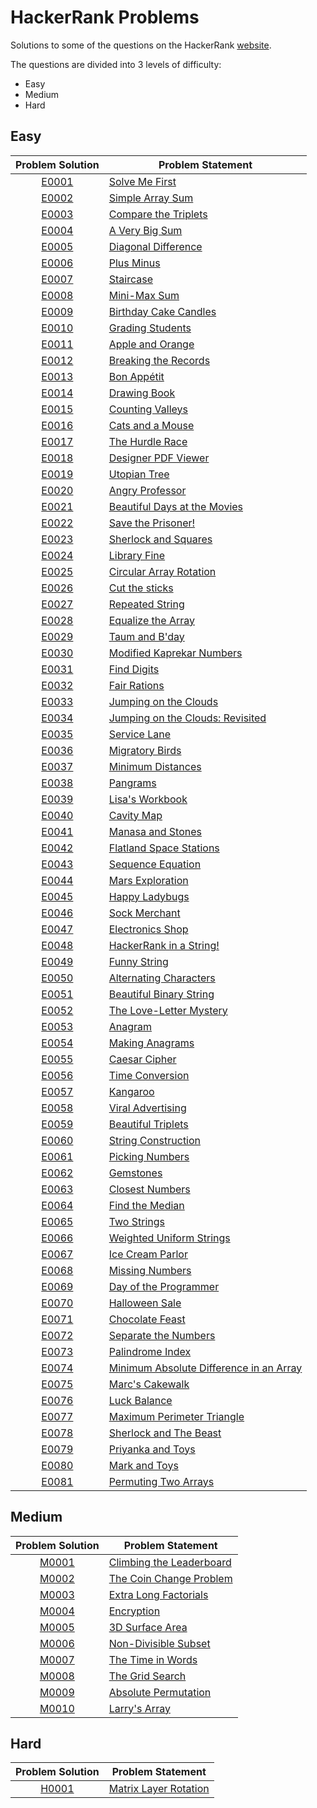 # HackerRank Problems
Solutions to some of the questions on the HackerRank [website](https://www.hackerrank.com "HackerRank").

The questions are divided into 3 levels of difficulty:
* Easy
* Medium
* Hard

## Easy

|Problem Solution|Problem Statement|
|:--------------:|-----------------|
|[E0001]|[Solve Me First]|
|[E0002]|[Simple Array Sum]|
|[E0003]|[Compare the Triplets]|
|[E0004]|[A Very Big Sum]|
|[E0005]|[Diagonal Difference]|
|[E0006]|[Plus Minus]|
|[E0007]|[Staircase]|
|[E0008]|[Mini-Max Sum]|
|[E0009]|[Birthday Cake Candles]|
|[E0010]|[Grading Students]|
|[E0011]|[Apple and Orange]|
|[E0012]|[Breaking the Records]|
|[E0013]|[Bon Appétit]|
|[E0014]|[Drawing Book]|
|[E0015]|[Counting Valleys]|
|[E0016]|[Cats and a Mouse]|
|[E0017]|[The Hurdle Race]|
|[E0018]|[Designer PDF Viewer]|
|[E0019]|[Utopian Tree]|
|[E0020]|[Angry Professor]|
|[E0021]|[Beautiful Days at the Movies]|
|[E0022]|[Save the Prisoner!]|
|[E0023]|[Sherlock and Squares]|
|[E0024]|[Library Fine]|
|[E0025]|[Circular Array Rotation]|
|[E0026]|[Cut the sticks]|
|[E0027]|[Repeated String]|
|[E0028]|[Equalize the Array]|
|[E0029]|[Taum and B'day]|
|[E0030]|[Modified Kaprekar Numbers]|
|[E0031]|[Find Digits]|
|[E0032]|[Fair Rations]|
|[E0033]|[Jumping on the Clouds]|
|[E0034]|[Jumping on the Clouds: Revisited]|
|[E0035]|[Service Lane]|
|[E0036]|[Migratory Birds]|
|[E0037]|[Minimum Distances]|
|[E0038]|[Pangrams]|
|[E0039]|[Lisa's Workbook]|
|[E0040]|[Cavity Map]|
|[E0041]|[Manasa and Stones]|
|[E0042]|[Flatland Space Stations]|
|[E0043]|[Sequence Equation]|
|[E0044]|[Mars Exploration]|
|[E0045]|[Happy Ladybugs]|
|[E0046]|[Sock Merchant]|
|[E0047]|[Electronics Shop]|
|[E0048]|[HackerRank in a String!]|
|[E0049]|[Funny String]|
|[E0050]|[Alternating Characters]|
|[E0051]|[Beautiful Binary String]|
|[E0052]|[The Love-Letter Mystery]|
|[E0053]|[Anagram]|
|[E0054]|[Making Anagrams]|
|[E0055]|[Caesar Cipher]|
|[E0056]|[Time Conversion]|
|[E0057]|[Kangaroo]|
|[E0058]|[Viral Advertising]|
|[E0059]|[Beautiful Triplets]|
|[E0060]|[String Construction]|
|[E0061]|[Picking Numbers]|
|[E0062]|[Gemstones]|
|[E0063]|[Closest Numbers]|
|[E0064]|[Find the Median]|
|[E0065]|[Two Strings]|
|[E0066]|[Weighted Uniform Strings]|
|[E0067]|[Ice Cream Parlor]|
|[E0068]|[Missing Numbers]|
|[E0069]|[Day of the Programmer]|
|[E0070]|[Halloween Sale]|
|[E0071]|[Chocolate Feast]|
|[E0072]|[Separate the Numbers]|
|[E0073]|[Palindrome Index]|
|[E0074]|[Minimum Absolute Difference in an Array]|
|[E0075]|[Marc's Cakewalk]|
|[E0076]|[Luck Balance]|
|[E0077]|[Maximum Perimeter Triangle]|
|[E0078]|[Sherlock and The Beast]|
|[E0079]|[Priyanka and Toys]|
|[E0080]|[Mark and Toys]|
|[E0081]|[Permuting Two Arrays]|

## Medium

|Problem Solution|Problem Statement|
|:--------------:|-----------------|
|[M0001]|[Climbing the Leaderboard]|
|[M0002]|[The Coin Change Problem]|
|[M0003]|[Extra Long Factorials]|
|[M0004]|[Encryption]|
|[M0005]|[3D Surface Area]|
|[M0006]|[Non-Divisible Subset]|
|[M0007]|[The Time in Words]|
|[M0008]|[The Grid Search]|
|[M0009]|[Absolute Permutation]|
|[M0010]|[Larry's Array]|

## Hard

|Problem Solution|Problem Statement|
|:--------------:|-----------------|
|[H0001]|[Matrix Layer Rotation]|

[//]: # (Easy)

[E0001]: https://github.com/Mohammed-Shoaib/Coding-Problems/blob/master/HackerRank%20Problems/Easy/E0001.cpp
[Solve Me First]: https://www.hackerrank.com/challenges/solve-me-first/problem

[E0002]: https://github.com/Mohammed-Shoaib/Coding-Problems/blob/master/HackerRank%20Problems/Easy/E0002.cpp
[Simple Array Sum]: https://www.hackerrank.com/challenges/simple-array-sum/problem

[E0003]: https://github.com/Mohammed-Shoaib/Coding-Problems/blob/master/HackerRank%20Problems/Easy/E0003.cpp
[Compare the Triplets]: https://www.hackerrank.com/challenges/compare-the-triplets/problem

[E0004]: https://github.com/Mohammed-Shoaib/Coding-Problems/blob/master/HackerRank%20Problems/Easy/E0004.cpp
[A Very Big Sum]: https://www.hackerrank.com/challenges/a-very-big-sum/problem

[E0005]: https://github.com/Mohammed-Shoaib/Coding-Problems/blob/master/HackerRank%20Problems/Easy/E0005.cpp
[Diagonal Difference]: https://www.hackerrank.com/challenges/diagonal-difference/problem

[E0006]: https://github.com/Mohammed-Shoaib/Coding-Problems/blob/master/HackerRank%20Problems/Easy/E0006.cpp
[Plus Minus]: https://www.hackerrank.com/challenges/plus-minus/problem

[E0007]: https://github.com/Mohammed-Shoaib/Coding-Problems/blob/master/HackerRank%20Problems/Easy/E0007.cpp
[Staircase]: https://www.hackerrank.com/challenges/staircase/problem

[E0008]: https://github.com/Mohammed-Shoaib/Coding-Problems/blob/master/HackerRank%20Problems/Easy/E0008.cpp
[Mini-Max Sum]: https://www.hackerrank.com/challenges/mini-max-sum/problem

[E0009]: https://github.com/Mohammed-Shoaib/Coding-Problems/blob/master/HackerRank%20Problems/Easy/E0009.cpp
[Birthday Cake Candles]: https://www.hackerrank.com/challenges/birthday-cake-candles/problem

[E0010]: https://github.com/Mohammed-Shoaib/Coding-Problems/blob/master/HackerRank%20Problems/Easy/E0010.cpp
[Grading Students]: https://www.hackerrank.com/challenges/grading/problem

[E0011]: https://github.com/Mohammed-Shoaib/Coding-Problems/blob/master/HackerRank%20Problems/Easy/E0011.cpp
[Apple and Orange]: https://www.hackerrank.com/challenges/apple-and-orange/problem

[E0012]: https://github.com/Mohammed-Shoaib/Coding-Problems/blob/master/HackerRank%20Problems/Easy/E0012.cpp
[Breaking the Records]: https://www.hackerrank.com/challenges/breaking-best-and-worst-records/problem

[E0013]: https://github.com/Mohammed-Shoaib/Coding-Problems/blob/master/HackerRank%20Problems/Easy/E0013.cpp
[Bon Appétit]: https://www.hackerrank.com/challenges/bon-appetit/problem

[E0014]: https://github.com/Mohammed-Shoaib/Coding-Problems/blob/master/HackerRank%20Problems/Easy/E0014.cpp
[Drawing Book]: https://www.hackerrank.com/challenges/drawing-book/problem

[E0015]: https://github.com/Mohammed-Shoaib/Coding-Problems/blob/master/HackerRank%20Problems/Easy/E0015.cpp
[Counting Valleys]: https://www.hackerrank.com/challenges/counting-valleys/problem

[E0016]: https://github.com/Mohammed-Shoaib/Coding-Problems/blob/master/HackerRank%20Problems/Easy/E0016.cpp
[Cats and a Mouse]: https://www.hackerrank.com/challenges/cats-and-a-mouse/problem

[E0017]: https://github.com/Mohammed-Shoaib/Coding-Problems/blob/master/HackerRank%20Problems/Easy/E0017.cpp
[The Hurdle Race]: https://www.hackerrank.com/challenges/the-hurdle-race/problem

[E0018]: https://github.com/Mohammed-Shoaib/Coding-Problems/blob/master/HackerRank%20Problems/Easy/E0018.cpp
[Designer PDF Viewer]: https://www.hackerrank.com/challenges/designer-pdf-viewer/problem

[E0019]: https://github.com/Mohammed-Shoaib/Coding-Problems/blob/master/HackerRank%20Problems/Easy/E0019.cpp
[Utopian Tree]: https://www.hackerrank.com/challenges/utopian-tree/problem

[E0020]: https://github.com/Mohammed-Shoaib/Coding-Problems/blob/master/HackerRank%20Problems/Easy/E0020.cpp
[Angry Professor]: https://www.hackerrank.com/challenges/angry-professor/problem

[E0021]: https://www.hackerrank.com/challenges/beautiful-days-at-the-movies/problem
[Beautiful Days at the Movies]: https://www.hackerrank.com/challenges/beautiful-days-at-the-movies/problem

[E0022]: https://github.com/Mohammed-Shoaib/Coding-Problems/blob/master/HackerRank%20Problems/Easy/E0022.cpp
[Save the Prisoner!]: https://www.hackerrank.com/challenges/save-the-prisoner/problem

[E0023]: https://github.com/Mohammed-Shoaib/Coding-Problems/blob/master/HackerRank%20Problems/Easy/E0023.cpp
[Sherlock and Squares]: https://www.hackerrank.com/challenges/sherlock-and-squares/problem

[E0024]: https://github.com/Mohammed-Shoaib/Coding-Problems/blob/master/HackerRank%20Problems/Easy/E0024.cpp
[Library Fine]: https://www.hackerrank.com/challenges/library-fine/problem

[E0025]: https://github.com/Mohammed-Shoaib/Coding-Problems/blob/master/HackerRank%20Problems/Easy/E0025.cpp
[Circular Array Rotation]: https://www.hackerrank.com/challenges/circular-array-rotation/problem

[E0026]: https://github.com/Mohammed-Shoaib/Coding-Problems/blob/master/HackerRank%20Problems/Easy/E0026.cpp
[Cut the sticks]: https://www.hackerrank.com/challenges/cut-the-sticks/problem

[E0027]: https://github.com/Mohammed-Shoaib/Coding-Problems/blob/master/HackerRank%20Problems/Easy/E0027.cpp
[Repeated String]: https://www.hackerrank.com/challenges/repeated-string/problem

[E0028]: https://github.com/Mohammed-Shoaib/Coding-Problems/blob/master/HackerRank%20Problems/Easy/E0028.cpp
[Equalize the Array]: https://www.hackerrank.com/challenges/equality-in-a-array/problem

[E0029]: https://github.com/Mohammed-Shoaib/Coding-Problems/blob/master/HackerRank%20Problems/Easy/E0029.cpp
[Taum and B'day]: https://www.hackerrank.com/challenges/taum-and-bday/problem

[E0030]: https://github.com/Mohammed-Shoaib/Coding-Problems/blob/master/HackerRank%20Problems/Easy/E0030.cpp
[Modified Kaprekar Numbers]: https://www.hackerrank.com/challenges/kaprekar-numbers/problem

[E0031]: https://www.hackerrank.com/challenges/find-digits/problem
[Find Digits]: https://github.com/Mohammed-Shoaib/Coding-Problems/blob/master/HackerRank%20Problems/Easy/E0031.cpp

[E0032]: https://www.hackerrank.com/challenges/fair-rations/problem
[Fair Rations]: https://github.com/Mohammed-Shoaib/Coding-Problems/blob/master/HackerRank%20Problems/Easy/E0032.cpp

[E0033]: https://github.com/Mohammed-Shoaib/Coding-Problems/blob/master/HackerRank%20Problems/Easy/E0033.cpp
[Jumping on the Clouds]: https://www.hackerrank.com/challenges/jumping-on-the-clouds/problem

[E0034]: https://github.com/Mohammed-Shoaib/Coding-Problems/blob/master/HackerRank%20Problems/Easy/E0034.cpp
[Jumping on the Clouds: Revisited]: https://www.hackerrank.com/challenges/jumping-on-the-clouds-revisited/problem

[E0035]: https://github.com/Mohammed-Shoaib/Coding-Problems/blob/master/HackerRank%20Problems/Easy/E0035.cpp
[Service Lane]: https://www.hackerrank.com/challenges/service-lane/problem

[E0036]: https://github.com/Mohammed-Shoaib/Coding-Problems/blob/master/HackerRank%20Problems/Easy/E0036.cpp
[Migratory Birds]: https://www.hackerrank.com/challenges/migratory-birds/problem

[E0037]: https://github.com/Mohammed-Shoaib/Coding-Problems/blob/master/HackerRank%20Problems/Easy/E0037.cpp
[Minimum Distances]: https://www.hackerrank.com/challenges/minimum-distances/problem

[E0038]: https://github.com/Mohammed-Shoaib/Coding-Problems/blob/master/HackerRank%20Problems/Easy/E0038.cpp
[Pangrams]: https://www.hackerrank.com/challenges/pangrams/problem

[E0039]: https://github.com/Mohammed-Shoaib/Coding-Problems/blob/master/HackerRank%20Problems/Easy/E0039.cpp
[Lisa's Workbook]: https://www.hackerrank.com/challenges/lisa-workbook/problem

[E0040]: https://github.com/Mohammed-Shoaib/Coding-Problems/blob/master/HackerRank%20Problems/Easy/E0040.cpp
[Cavity Map]: https://www.hackerrank.com/challenges/cavity-map/problem

[E0041]: https://github.com/Mohammed-Shoaib/Coding-Problems/blob/master/HackerRank%20Problems/Easy/E0041.cpp
[Manasa and Stones]: https://www.hackerrank.com/challenges/manasa-and-stones/problem

[E0042]: https://github.com/Mohammed-Shoaib/Coding-Problems/blob/master/HackerRank%20Problems/Easy/E0042.cpp
[Flatland Space Stations]: https://www.hackerrank.com/challenges/flatland-space-stations/problem

[E0043]: https://github.com/Mohammed-Shoaib/Coding-Problems/blob/master/HackerRank%20Problems/Easy/E0043.cpp
[Sequence Equation]: https://www.hackerrank.com/challenges/permutation-equation/problem

[E0044]: https://github.com/Mohammed-Shoaib/Coding-Problems/blob/master/HackerRank%20Problems/Easy/E0044.cpp
[Mars Exploration]: https://www.hackerrank.com/challenges/mars-exploration/problem

[E0045]: https://github.com/Mohammed-Shoaib/Coding-Problems/blob/master/HackerRank%20Problems/Easy/E0045.cpp
[Happy Ladybugs]: https://www.hackerrank.com/challenges/happy-ladybugs/problem

[E0046]: https://github.com/Mohammed-Shoaib/Coding-Problems/blob/master/HackerRank%20Problems/Easy/E0046.cpp
[Sock Merchant]: https://www.hackerrank.com/challenges/sock-merchant/problem

[E0047]: https://github.com/Mohammed-Shoaib/Coding-Problems/blob/master/HackerRank%20Problems/Easy/E0047.cpp
[Electronics Shop]: https://www.hackerrank.com/challenges/electronics-shop/problem

[E0048]: https://github.com/Mohammed-Shoaib/Coding-Problems/blob/master/HackerRank%20Problems/Easy/E0048.cpp
[HackerRank in a String!]: https://www.hackerrank.com/challenges/hackerrank-in-a-string/problem

[E0049]: https://github.com/Mohammed-Shoaib/Coding-Problems/blob/master/HackerRank%20Problems/Easy/E0049.cpp
[Funny String]: https://www.hackerrank.com/challenges/funny-string/problem

[E0050]: https://github.com/Mohammed-Shoaib/Coding-Problems/blob/master/HackerRank%20Problems/Easy/E0050.cpp
[Alternating Characters]: https://www.hackerrank.com/challenges/alternating-characters/problem

[E0051]: https://github.com/Mohammed-Shoaib/Coding-Problems/blob/master/HackerRank%20Problems/Easy/E0051.cpp
[Beautiful Binary String]: https://www.hackerrank.com/challenges/beautiful-binary-string/problem

[E0052]: https://github.com/Mohammed-Shoaib/Coding-Problems/blob/master/HackerRank%20Problems/Easy/E0052.cpp
[The Love-Letter Mystery]: https://www.hackerrank.com/challenges/the-love-letter-mystery/problem

[E0053]: https://github.com/Mohammed-Shoaib/Coding-Problems/blob/master/HackerRank%20Problems/Easy/E0053.cpp
[Anagram]: https://www.hackerrank.com/challenges/anagram/problem

[E0054]: https://github.com/Mohammed-Shoaib/Coding-Problems/blob/master/HackerRank%20Problems/Easy/E0054.cpp
[Making Anagrams]: https://www.hackerrank.com/challenges/making-anagrams/problem

[E0055]: https://github.com/Mohammed-Shoaib/Coding-Problems/blob/master/HackerRank%20Problems/Easy/E0055.cpp
[Caesar Cipher]: https://www.hackerrank.com/challenges/caesar-cipher-1/problem

[E0056]: https://github.com/Mohammed-Shoaib/Coding-Problems/blob/master/HackerRank%20Problems/Easy/E0056.cpp
[Time Conversion]: https://www.hackerrank.com/challenges/time-conversion/problem

[E0057]: https://github.com/Mohammed-Shoaib/Coding-Problems/blob/master/HackerRank%20Problems/Easy/E0057.cpp
[Kangaroo]: https://www.hackerrank.com/challenges/kangaroo/problem

[E0058]: https://github.com/Mohammed-Shoaib/Coding-Problems/blob/master/HackerRank%20Problems/Easy/E0058.cpp
[Viral Advertising]: https://www.hackerrank.com/challenges/strange-advertising/problem

[E0059]: https://github.com/Mohammed-Shoaib/Coding-Problems/blob/master/HackerRank%20Problems/Easy/E0059.cpp
[Beautiful Triplets]: https://www.hackerrank.com/challenges/beautiful-triplets/problem

[E0060]: https://github.com/Mohammed-Shoaib/Coding-Problems/blob/master/HackerRank%20Problems/Easy/E0060.cpp
[String Construction]: https://www.hackerrank.com/challenges/string-construction/problem

[E0061]: https://github.com/Mohammed-Shoaib/Coding-Problems/blob/master/HackerRank%20Problems/Easy/E0061.cpp
[Picking Numbers]: https://www.hackerrank.com/challenges/picking-numbers/problem

[E0062]: https://github.com/Mohammed-Shoaib/Coding-Problems/blob/master/HackerRank%20Problems/Easy/E0062.cpp
[Gemstones]: https://www.hackerrank.com/challenges/gem-stones/problem

[E0063]: https://github.com/Mohammed-Shoaib/Coding-Problems/blob/master/HackerRank%20Problems/Easy/E0063.cpp
[Closest Numbers]: https://www.hackerrank.com/challenges/closest-numbers/problem

[E0064]: https://github.com/Mohammed-Shoaib/Coding-Problems/blob/master/HackerRank%20Problems/Easy/E0064.cpp
[Find the Median]: https://www.hackerrank.com/challenges/find-the-median/problem

[E0065]: https://github.com/Mohammed-Shoaib/Coding-Problems/blob/master/HackerRank%20Problems/Easy/E0065.cpp
[Two Strings]: https://www.hackerrank.com/challenges/two-strings/problem

[E0066]: https://github.com/Mohammed-Shoaib/Coding-Problems/blob/master/HackerRank%20Problems/Easy/E0066.cpp
[Weighted Uniform Strings]: https://www.hackerrank.com/challenges/weighted-uniform-string/problem

[E0067]: https://github.com/Mohammed-Shoaib/Coding-Problems/blob/master/HackerRank%20Problems/Easy/E0067.cpp
[Ice Cream Parlor]: https://www.hackerrank.com/challenges/icecream-parlor/problem

[E0068]: https://github.com/Mohammed-Shoaib/Coding-Problems/blob/master/HackerRank%20Problems/Easy/E0068.cpp
[Missing Numbers]: https://www.hackerrank.com/challenges/missing-numbers/problem

[E0069]: https://github.com/Mohammed-Shoaib/Coding-Problems/blob/master/HackerRank%20Problems/Easy/E0069.cpp
[Day of the Programmer]: https://www.hackerrank.com/challenges/day-of-the-programmer/problem

[E0070]: https://github.com/Mohammed-Shoaib/Coding-Problems/blob/master/HackerRank%20Problems/Easy/E0070.cpp
[Halloween Sale]: https://www.hackerrank.com/challenges/halloween-sale/problem

[E0071]: https://github.com/Mohammed-Shoaib/Coding-Problems/blob/master/HackerRank%20Problems/Easy/E0071.cpp
[Chocolate Feast]: https://www.hackerrank.com/challenges/chocolate-feast/problem

[E0072]: https://github.com/Mohammed-Shoaib/Coding-Problems/blob/master/HackerRank%20Problems/Easy/E0072.cpp
[Separate the Numbers]: https://www.hackerrank.com/challenges/separate-the-numbers/problem

[E0073]: https://github.com/Mohammed-Shoaib/Coding-Problems/blob/master/HackerRank%20Problems/Easy/E0073.cpp
[Palindrome Index]: https://www.hackerrank.com/challenges/palindrome-index/problem

[E0074]: https://github.com/Mohammed-Shoaib/Coding-Problems/blob/master/HackerRank%20Problems/Easy/E0074.cpp
[Minimum Absolute Difference in an Array]: https://www.hackerrank.com/challenges/minimum-absolute-difference-in-an-array/problem

[E0075]: https://github.com/Mohammed-Shoaib/Coding-Problems/blob/master/HackerRank%20Problems/Easy/E0075.cpp
[Marc's Cakewalk]: https://www.hackerrank.com/challenges/marcs-cakewalk/problem

[E0076]: https://github.com/Mohammed-Shoaib/Coding-Problems/blob/master/HackerRank%20Problems/Easy/E0076.cpp
[Luck Balance]: https://www.hackerrank.com/challenges/luck-balance/problem

[E0077]: https://github.com/Mohammed-Shoaib/Coding-Problems/blob/master/HackerRank%20Problems/Easy/E0077.cpp
[Maximum Perimeter Triangle]: https://www.hackerrank.com/challenges/maximum-perimeter-triangle/problem

[E0078]: https://github.com/Mohammed-Shoaib/Coding-Problems/blob/master/HackerRank%20Problems/Easy/E0078.cpp
[Sherlock and The Beast]: https://www.hackerrank.com/challenges/sherlock-and-the-beast/problem

[E0079]: https://github.com/Mohammed-Shoaib/Coding-Problems/blob/master/HackerRank%20Problems/Easy/E0079.cpp
[Priyanka and Toys]: https://www.hackerrank.com/challenges/priyanka-and-toys/problem

[E0080]: https://github.com/Mohammed-Shoaib/Coding-Problems/blob/master/HackerRank%20Problems/Easy/E0080.cpp
[Mark and Toys]: https://www.hackerrank.com/challenges/mark-and-toys/problem

[E0081]: https://github.com/Mohammed-Shoaib/Coding-Problems/blob/master/HackerRank%20Problems/Easy/E0081.cpp
[Permuting Two Arrays]: https://www.hackerrank.com/challenges/two-arrays/problem

[//]: # (Medium)

[M0001]: https://github.com/Mohammed-Shoaib/Coding-Problems/blob/master/HackerRank%20Problems/Medium/M0001.cpp
[Climbing the Leaderboard]: https://www.hackerrank.com/challenges/climbing-the-leaderboard/problem

[M0002]: https://github.com/Mohammed-Shoaib/Coding-Problems/blob/master/HackerRank%20Problems/Medium/M0002.cpp
[The Coin Change Problem]: https://www.hackerrank.com/challenges/coin-change/problem

[M0003]: https://github.com/Mohammed-Shoaib/Coding-Problems/blob/master/HackerRank%20Problems/Medium/M0003.cpp
[Extra Long Factorials]: https://www.hackerrank.com/challenges/extra-long-factorials/problem

[M0004]: https://github.com/Mohammed-Shoaib/Coding-Problems/blob/master/HackerRank%20Problems/Medium/M0004.cpp
[Encryption]: https://www.hackerrank.com/challenges/encryption/problem

[M0005]: https://github.com/Mohammed-Shoaib/Coding-Problems/blob/master/HackerRank%20Problems/Medium/M0005.cpp
[3D Surface Area]: https://www.hackerrank.com/challenges/3d-surface-area/problem

[M0006]: https://github.com/Mohammed-Shoaib/Coding-Problems/blob/master/HackerRank%20Problems/Medium/M0006.cpp
[Non-Divisible Subset]: https://www.hackerrank.com/challenges/non-divisible-subset/problem

[M0007]: https://github.com/Mohammed-Shoaib/Coding-Problems/blob/master/HackerRank%20Problems/Medium/M0007.cpp
[The Time in Words]: https://www.hackerrank.com/challenges/the-time-in-words/problem

[M0008]: https://github.com/Mohammed-Shoaib/Coding-Problems/blob/master/HackerRank%20Problems/Medium/M0008.cpp
[The Grid Search]: https://www.hackerrank.com/challenges/the-grid-search/problem

[M0009]: https://github.com/Mohammed-Shoaib/Coding-Problems/blob/master/HackerRank%20Problems/Medium/M0009.cpp
[Absolute Permutation]: https://www.hackerrank.com/challenges/absolute-permutation/problem

[M0010]: https://github.com/Mohammed-Shoaib/Coding-Problems/blob/master/HackerRank%20Problems/Medium/M0010.cpp
[Larry's Array]: https://www.hackerrank.com/challenges/larrys-array/problem

[//]: # (Hard)

[H0001]: https://github.com/Mohammed-Shoaib/Coding-Problems/blob/master/HackerRank%20Problems/Hard/H0001.cpp
[Matrix Layer Rotation]: https://www.hackerrank.com/challenges/matrix-rotation-algo/problem
